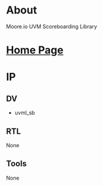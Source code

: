 # About
Moore.io UVM Scoreboarding Library

# [Home Page](https://datum-technology-corporation.github.io/uvml_sb/)

# IP
## DV
* uvml_sb

## RTL
None

## Tools
None
